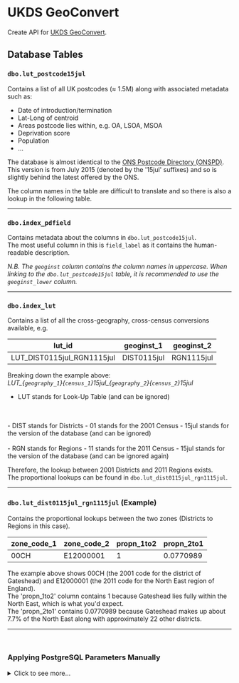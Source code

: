 # UKDS GeoConvert

Create API for [UKDS GeoConvert](http://geoconvert.ukdataservice.ac.uk/).

## Database Tables

### `dbo.lut_postcode15jul`  
Contains a list of all UK postcodes (≈ 1.5M) along with associated metadata such as:

- Date of introduction/termination
- Lat-Long of centroid
- Areas postcode lies within, e.g. OA, LSOA, MSOA
- Deprivation score
- Population
- ...

The database is almost identical to the [ONS Postcode Directory (ONSPD)](https://geoportal.statistics.gov.uk/search?collection=Dataset&sort=-created&tags=all(PRD_ONSPD)).  
This version is from July 2015 (denoted by the '15jul' suffixes) and so is slightly behind the latest offered by the ONS.

The column names in the table are difficult to translate and so there is also a lookup in the following table.

<hr />

### `dbo.index_pdfield`  
Contains metadata about the columns in `dbo.lut_postcode15jul`.  
The most useful column in this is `field_label` as it contains the human-readable description.

*N.B. The `geoginst` column contains the column names in uppercase. When linking to the `dbo.lut_postcode15jul` table, it is recommended to use the `geoginst_lower` column.*

<hr />

### `dbo.index_lut`  
Contains a list of all the cross-geography, cross-census conversions available, e.g.

| lut_id                     | geoginst_1  | geoginst_2 |
|----------------------------|-------------|------------|
| LUT_DIST0115jul_RGN1115jul | DIST0115jul | RGN1115jul |

Breaking down the example above:  
*LUT_{`geography_1`}{`census_1`}15jul_{`geography_2`}{`census_2`}15jul*

- LUT stands for Look-Up Table (and can be ignored)
<br />
<br />
- DIST stands for Districts
- 01 stands for the 2001 Census
- 15jul stands for the version of the database (and can be ignored)
<br />
<br />
- RGN stands for Regions
- 11 stands for the 2011 Census
- 15jul stands for the version of the database (and can be ignored again)

Therefore, the lookup between 2001 Districts and 2011 Regions exists.  
The proportional lookups can be found in `dbo.lut_dist0115jul_rgn1115jul`.

<hr />

### `dbo.lut_dist0115jul_rgn1115jul` (Example)  
Contains the proportional lookups between the two zones (Districts to Regions in this case).

| zone_code_1 | zone_code_2 | propn_1to2 | propn_2to1 |
|-------------|-------------|------------|------------|
| 00CH        | E12000001   | 1          | 0.0770989  |

The example above shows 00CH (the 2001 code for the district of Gateshead) and E12000001 (the 2011 code for the North East region of England).  
The 'propn_1to2' column contains 1 because Gateshead lies fully within the North East, which is what you'd expect.  
The 'propn_2to1' contains 0.0770989 because Gateshead makes up about 7.7% of the North East along with approximately 22 other districts.

<hr />
<br />

### Applying PostgreSQL Parameters Manually

<details>
  <summary>Click to see more...</summary>
  
  It is preferable to set the parameters when creating the database in Terraform.  
  These are the instructions if you want to do so manually.
  
  #### Login
  
  1. Log into [AWS Single Sign-On](https://d-936702e084.awsapps.com/start#/).
  2. Go to the [RDS section](https://console.aws.amazon.com/rds/).
  3. In the left-hand menu, select 'Parameter groups'.
  
  #### Create Parameter Group
  
  You can't edit a **default** parameter group so you have to create a custom group to work with.
  
  1. In the top-right, click 'Create parameter group'.
  2. In the 'Parameter group family' dropdown, select 'postgres12'.
  3. Type in a meaningful name and a brief description.
  
  #### Edit Parameter Group
  
  1. Click on the parameter group to see the parameters.
  2. In the top-right, click 'Edit parameters'.
  
  The parameter values below are based on recommendations from [PG Config](https://www.pgconfig.org/).  
  N.B. Not all recommendations are compatible so only some of the recommendations were implemented.
  
  3. Change the following values (you can filter the parameters to more easily find them):  
```
| MEMORY                   |        |  
|--------------------------|--------|  
| work_mem                 | 3276   |  
| maintenance_work_mem     | 262144 |  

| CHECKPOINTS              |        |  
|--------------------------|--------|  
| min_wal_size             | 4096   |  
| max_wal_size             | 16384  |  
| wal_buffers              | -1     |  

| STORAGE                  |        |  
|--------------------------|--------|  
| random_page_cost         | 1.1    |  
| effective_io_concurrency | 200    |  
```

  #### Applying the Parameter Group

  1. Go back to the [RDS section](https://console.aws.amazon.com/rds/).
  2. Click on 'DB Instances'.
  3. Click on the database you are working with.
  4. In the top-right, click 'Modify'.
  5. Under 'Additional configuration > Database options', choose your newly created group in the 'DB parameter group' dropdown.
  
  #### Turning on Performance Insights (Optional)
  
  It is also recommended to turn on 'Performance Insights' if it is not active. Stick with the defaults for 'Retention period' and 'Master key'.
  
  #### Applying the Parameter Group (Continued)
  
  6. Scroll to the bottom and click 'Continue'.
  7. Review the summary of your changes and ensure the 'Apply immediately' checkbox is selected.
  8. Click 'Modify DB instance'. It will take a few minutes to apply the changes.
  
  #### Rebooting to Apply Changes
  
  1. Click on the database you are working with.
  2. Click on the 'Configuration' tab.
  3. You should see `(pending-reboot)` next to the 'Paramter group' value. In the top-right, click the 'Actions' dropdown and select 'Reboot'.
  4. Click 'Confirm'. Again, this will take a few minutes to complete.
</details>
